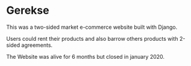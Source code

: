 # Gerekse

This was a two-sided market e-commerce website built with Django.

Users could rent their products and also barrow others products with 2-sided agreements.

The Website was alive for 6 months but closed in january 2020.
